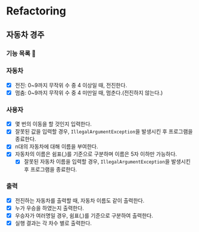 # Refactoring
## 자동차 경주
### 기능 목록 🚗
### 자동차
- [x] 전진: 0~9까지 무작위 수 중 4 이상일 때, 전진한다.
- [x] 멈춤: 0~9까지 무작위 수 중 4 미만일 때, 멈춘다.(전진하지 않는다.)

### 사용자
- [x] 몇 번의 이동을 할 것인지 입력한다.
- [x] 잘못된 값을 입력할 경우, `IllegalArgumentException`을 발생시킨 후 프로그램을 종료한다.
- [x] n대의 자동차에 대해 이름을 부여한다.
- [x] 자동차의 이름은 쉼표(,)를 기준으로 구분하며 이름은 5자 이하만 가능하다.
  - [x] 잘못된 자동차 이름을 입력할 경우, `IllegalArgumentException`을 발생시킨 후 프로그램을 종료한다.

### 출력
- [x] 전진하는 자동차를 출력할 때, 자동차 이름도 같이 출력한다.
- [x] 누가 우승을 하였는지 출력한다.
- [x] 우승자가 여러명일 경우, 쉼표(,)를 기준으로 구분하여 출력한다.
- [x] 실행 결과는 각 차수 별로 출력한다.
